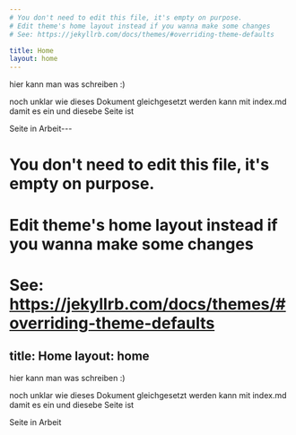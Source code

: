 ```yaml
---
# You don't need to edit this file, it's empty on purpose.
# Edit theme's home layout instead if you wanna make some changes
# See: https://jekyllrb.com/docs/themes/#overriding-theme-defaults

title: Home
layout: home
---
```


hier kann man was schreiben :)

noch unklar wie dieses Dokument gleichgesetzt werden kann mit index.md
damit es ein und diesebe Seite ist

Seite in Arbeit---
# You don't need to edit this file, it's empty on purpose.
# Edit theme's home layout instead if you wanna make some changes
# See: https://jekyllrb.com/docs/themes/#overriding-theme-defaults

title: Home
layout: home
---

hier kann man was schreiben :)

noch unklar wie dieses Dokument gleichgesetzt werden kann mit index.md
damit es ein und diesebe Seite ist

Seite in Arbeit